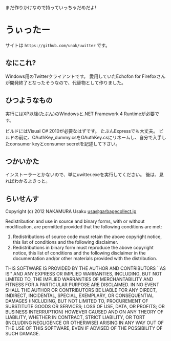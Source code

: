 まだ作りかけなので持っていっちゃだめだよ!

うぃったー
==========

サイトは `https://github.com/unak/uwitter` です。

なにこれ?
---------
Windows用のTwitterクライアントです。
愛用していたEchofon for Firefoxさんが開発終了となったそうなので、代替物として作りました。

ひつようなもの
--------------
実行にはXP以降(たぶん)のWindowsと.NET Framework 4 Runtimeが必要です。

ビルドにはVisual C# 2010が必要なはずです。
たぶんExpressでも大丈夫。
ビルドの前に、OAuthKey_dummy.csをOAuthKey.csにリネームし、自分で入手したconsumer keyとconsumer secretを記述して下さい。

つかいかた
----------
インストーラーとかないので、単にuwitter.exeを実行してください。
後は、見ればわかるよきっと。

らいせんす
----------
Copyright (c) 2012 NAKAMURA Usaku usa@garbagecollect.jp

Redistribution and use in source and binary forms, with or without
modification, are permitted provided that the following conditions are met:

1. Redistributions of source code must retain the above copyright notice,
   this list of conditions and the following disclaimer.
2. Redistributions in binary form must reproduce the above copyright notice,
   this list of conditions and the following disclaimer in the documentation
   and/or other materials provided with the distribution.

THIS SOFTWARE IS PROVIDED BY THE AUTHOR AND CONTRIBUTORS ``AS IS'' AND ANY
EXPRESS OR IMPLIED WARRANTIES, INCLUDING, BUT NOT LIMITED TO, THE IMPLIED
WARRANTIES OF MERCHANTABILITY AND FITNESS FOR A PARTICULAR PURPOSE ARE
DISCLAIMED. IN NO EVENT SHALL THE AUTHOR OR CONTRIBUTORS BE LIABLE FOR ANY
DIRECT, INDIRECT, INCIDENTAL, SPECIAL, EXEMPLARY, OR CONSEQUENTIAL DAMAGES
(INCLUDING, BUT NOT LIMITED TO, PROCUREMENT OF SUBSTITUTE GOODS OR SERVICES;
LOSS OF USE, DATA, OR PROFITS; OR BUSINESS INTERRUPTION) HOWEVER CAUSED AND
ON ANY THEORY OF LIABILITY, WHETHER IN CONTRACT, STRICT LIABILITY, OR TORT
(INCLUDING NEGLIGENCE OR OTHERWISE) ARISING IN ANY WAY OUT OF THE USE OF THIS
SOFTWARE, EVEN IF ADVISED OF THE POSSIBILITY OF SUCH DAMAGE.
